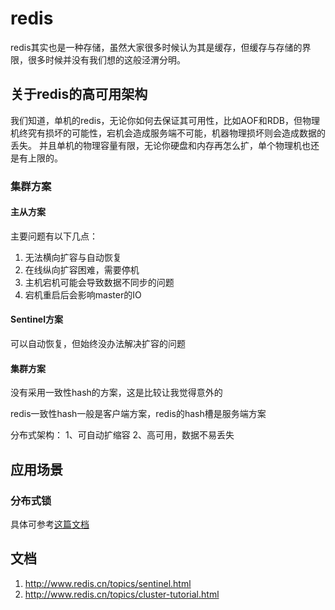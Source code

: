 # redis
redis其实也是一种存储，虽然大家很多时候认为其是缓存，但缓存与存储的界限，很多时候并没有我们想的这般泾渭分明。

## 关于redis的高可用架构
我们知道，单机的redis，无论你如何去保证其可用性，比如AOF和RDB，但物理机终究有损坏的可能性，宕机会造成服务端不可能，机器物理损坏则会造成数据的丢失。
并且单机的物理容量有限，无论你硬盘和内存再怎么扩，单个物理机也还是有上限的。

### 集群方案
#### 主从方案
主要问题有以下几点：
1. 无法横向扩容与自动恢复
2. 在线纵向扩容困难，需要停机
3. 主机宕机可能会导致数据不同步的问题
4. 宕机重启后会影响master的IO

#### Sentinel方案
可以自动恢复，但始终没办法解决扩容的问题


#### 集群方案
没有采用一致性hash的方案，这是比较让我觉得意外的

redis一致性hash一般是客户端方案，redis的hash槽是服务端方案


分布式架构：
1、可自动扩缩容
2、高可用，数据不易丢失


## 应用场景
### 分布式锁
具体可参考[这篇文档](http://www.redis.cn/topics/distlock.html)


## 文档
1. <http://www.redis.cn/topics/sentinel.html>
2. <http://www.redis.cn/topics/cluster-tutorial.html>
